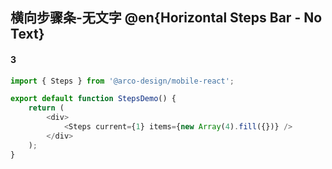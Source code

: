 ## 横向步骤条-无文字 @en{Horizontal Steps Bar - No Text}

#### 3

```js
import { Steps } from '@arco-design/mobile-react';

export default function StepsDemo() {
    return (
        <div>
            <Steps current={1} items={new Array(4).fill({})} />
        </div>
    );
}
```
